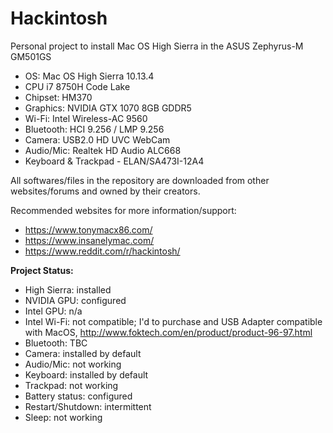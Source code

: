 # Hackintosh
Personal project to install Mac OS High Sierra in the ASUS Zephyrus-M GM501GS

- OS: Mac OS High Sierra 10.13.4
- CPU i7 8750H Code Lake
- Chipset: HM370
- Graphics: NVIDIA GTX 1070 8GB GDDR5
- Wi-Fi: Intel Wireless-AC 9560
- Bluetooth: HCI 9.256 / LMP 9.256
- Camera: USB2.0 HD UVC WebCam
- Audio/Mic: Realtek HD Audio ALC668
- Keyboard & Trackpad - ELAN/SA473I-12A4

All softwares/files in the repository are downloaded from other websites/forums and owned by their creators.

Recommended websites for more information/support:
- https://www.tonymacx86.com/
- https://www.insanelymac.com/
- https://www.reddit.com/r/hackintosh/

**Project Status:**
- High Sierra: installed
- NVIDIA GPU: configured
- Intel GPU: n/a
- Intel Wi-Fi: not compatible; I'd to purchase and USB Adapter compatible with MacOS, http://www.foktech.com/en/product/product-96-97.html
- Bluetooth: TBC
- Camera: installed by default
- Audio/Mic: not working
- Keyboard: installed by default
- Trackpad: not working
- Battery status: configured
- Restart/Shutdown: intermittent
- Sleep: not working

